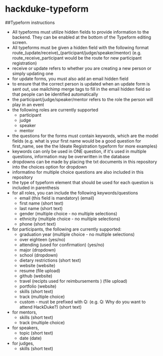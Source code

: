 # hackduke-typeform

##Typeform instructions
- All typeforms must utilize hidden fields to provide information to the backend. They can be enabled at the bottom of the Typeform editing screen. 
- All typeforms must be given a hidden field with the following format route_(update/receive)_(participant/judge/speaker/mentor) (e.g. route_receive_participant would be the route for new participant registration)
- receive or update refers to whether you are creating a new person or simply updating one
- for update forms, you must also add an email hidden field
- to ensure that the correct person is updated when an update form is sent out, use mailchimp merge tags to fill in the email hidden field so that people can be identified automatically
- the participant/judge/speaker/mentor refers to the role the person will play in an event
- the following roles are currently supported
	* participant
	* judge
	* speaker
	* mentor
- the questions for the forms must contain keywords, which are the model fields (e.g. what is your first name would be a good question for first_name, see the the Ideate Registration typeform for more examples)
- keywords can only be used in ONE question, if it's used in multiple questions, information may be overwritten in the database
- dropdowns can be made by placing the txt documents in this repository into the choices option for dropdown
- informatino for multiple choice questions are also included in this repository
- the type of typeform element that should be used for each question is included in parenthesis
- for all roles, you can include the following keywords/questions
	* email (this field is mandatory) (email)
	* first name (short text)
	* last name (short text)
	* gender (multiple choice - no multiple selections) 
	* ethnicity (multiple choice - no multiple selections) 
	* phone (short text)
- for participants, the following are currently supported: 
  * graduation year (multiple choice - no multiple selections)
  * over eighteen (yes/no)
  * attending (used for confirmation) (yes/no)
  * major (dropdown)
  * school (dropdown)
  * dietary restrictions (short text)
  * website (website)
  * resume (file upload)
  * github (website)
  * travel (recipts used for reimbursements ) (file upload)
  * portfolio (website)
  * skills (short text)
  * track (multiple choice)
  * custom - must be prefixed with Q: (e.g. Q: Why do you want to attend HackDuke?) (short text)
- for mentors, 
	* skills (short text)
	* track (multiple choice)
- for speakers, 
	* topic (short text)
	* date (date)
- for judges, 
	* skills (short text)
